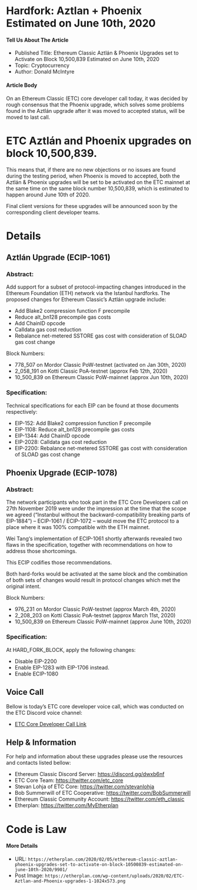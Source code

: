 # Hardfork: Aztlan + Phoenix Estimated on June 10th, 2020

#### Tell Us About The Article
* Published Title: Ethereum Classic Aztlán & Phoenix Upgrades set to Activate on Block 10,500,839 Estimated on June 10th, 2020
* Topic: Cryptocurrency
* Author: Donald McIntyre

#### Article Body

On an Ethereum Classic (ETC) core developer call today, it was decided by rough consensus that the Phoenix upgrade, which solves some problems found in the Aztlán upgrade after it was moved to accepted status, will be moved to last call.

# ETC Aztlán and Phoenix upgrades on block 10,500,839.
This means that, if there are no new objections or no issues are found during the testing period, when Phoenix is moved to accepted, both the Aztlán & Phoenix upgrades will be set to be activated on the ETC mainnet at the same time on the same block number 10,500,839, which is estimated to happen around June 10th of 2020.

Final client versions for these upgrades will be announced soon by the corresponding client developer teams.

# Details
## Aztlán Upgrade (ECIP-1061)
### Abstract:
Add support for a subset of protocol-impacting changes introduced in the Ethereum Foundation (ETH) network via the Istanbul hardforks. The proposed changes for Ethereum Classic’s Aztlán upgrade include:
- Add Blake2 compression function F precompile
- Reduce alt_bn128 precompile gas costs
- Add ChainID opcode
- Calldata gas cost reduction
- Rebalance net-metered SSTORE gas cost with consideration of SLOAD gas cost change

Block Numbers:
- 778_507 on Mordor Classic PoW-testnet (activated on Jan 30th, 2020)
- 2_058_191 on Kotti Classic PoA-testnet (approx Feb 12th, 2020)
- 10_500_839 on Ethereum Classic PoW-mainnet (approx Jun 10th, 2020)

### Specification:
Technical specifications for each EIP can be found at those documents respectively:
- EIP-152: Add Blake2 compression function F precompile
- EIP-1108: Reduce alt_bn128 precompile gas costs
- EIP-1344: Add ChainID opcode
- EIP-2028: Calldata gas cost reduction
- EIP-2200: Rebalance net-metered SSTORE gas cost with consideration of SLOAD gas cost change


## Phoenix Upgrade (ECIP-1078)
### Abstract:
The network participants who took part in the ETC Core Developers call on 27th November 2019 were under the impression at the time that the scope we agreed (“Instanbul without the backward-compatibility breaking parts of EIP-1884”) – ECIP-1061 / ECIP-1072 – would move the ETC protocol to a place where it was 100% compatible with the ETH mainnet.

Wei Tang‘s implementation of ECIP-1061 shortly afterwards revealed two flaws in the specification, together with recommendations on how to address those shortcomings.

This ECIP codifies those recommendations.

Both hard-forks would be activated at the same block and the combination of both sets of changes would result in protocol changes which met the original intent.

Block Numbers:
- 976_231 on Mordor Classic PoW-testnet (approx March 4th, 2020)
- 2_208_203 on Kotti Classic PoA-testnet (approx March 11st, 2020)
- 10_500_839 on Ethereum Classic PoW-mainnet (approx June 10th, 2020)

### Specification:
At HARD_FORK_BLOCK, apply the following changes:
- Disable EIP-2200
- Enable EIP-1283 with EIP-1706 instead.
- Enable ECIP-1080

## Voice Call
Bellow is today’s ETC core developer voice call, which was conducted on the ETC Discord voice channel:
- [ETC Core Developer Call Link](https://youtu.be/kqhr378Kmz8)

## Help & Information
For help and information about these upgrades please use the resources and contacts listed bellow:
- Ethereum Classic Discord Server: https://discord.gg/dwxb6nf
- ETC Core Team: https://twitter.com/etc_core
- Stevan Lohja of ETC Core: https://twitter.com/stevanlohja
- Bob Summerwill of ETC Cooperative: https://twitter.com/BobSummerwill
- Ethereum Classic Community Account: https://twitter.com/eth_classic
- Etherplan: https://twitter.com/MyEtherplan

# Code is Law

#### More Details
* URL: `https://etherplan.com/2020/02/05/ethereum-classic-aztlan-phoenix-upgrades-set-to-activate-on-block-10500839-estimated-on-june-10th-2020/9901/`
* Post Image: `https://etherplan.com/wp-content/uploads/2020/02/ETC-Aztlan-and-Phoenix-upgrades-1-1024x573.png`
